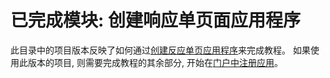# <a name="completed-module-create-a-react-single-page-app"></a>已完成模块: 创建响应单页面应用程序

此目录中的项目版本反映了如何通过[创建反应单页应用程序](https://docs.microsoft.com/graph/training/react-tutorial?tutorial-step=1)来完成教程。 如果使用此版本的项目, 则需要完成教程的其余部分, 开始在[门户中注册应用](https://docs.microsoft.com/graph/training/react-tutorial?tutorial-step=2)。